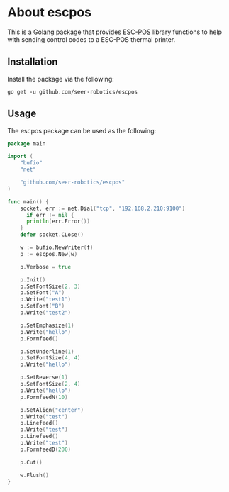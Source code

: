 # About escpos #

This is a [Golang](http://www.golang.org/project) package that provides
[ESC-POS](https://en.wikipedia.org/wiki/ESC/P) library functions to help with
sending control codes to a ESC-POS thermal printer.

## Installation ##

Install the package via the following:

    go get -u github.com/seer-robotics/escpos

## Usage ##

The escpos package can be used as the following:

```go
package main

import (
    "bufio"
    "net"

    "github.com/seer-robotics/escpos"
)

func main() {
    socket, err := net.Dial("tcp", "192.168.2.210:9100")
      if err != nil {
      println(err.Error())
    }
    defer socket.CLose()

    w := bufio.NewWriter(f)
    p := escpos.New(w)

    p.Verbose = true

    p.Init()
    p.SetFontSize(2, 3)
    p.SetFont("A")
    p.Write("test1")
    p.SetFont("B")
    p.Write("test2")

    p.SetEmphasize(1)
    p.Write("hello")
    p.Formfeed()

    p.SetUnderline(1)
    p.SetFontSize(4, 4)
    p.Write("hello")

    p.SetReverse(1)
    p.SetFontSize(2, 4)
    p.Write("hello")
    p.FormfeedN(10)

    p.SetAlign("center")
    p.Write("test")
    p.Linefeed()
    p.Write("test")
    p.Linefeed()
    p.Write("test")
    p.FormfeedD(200)

    p.Cut()

    w.Flush()
}
```
